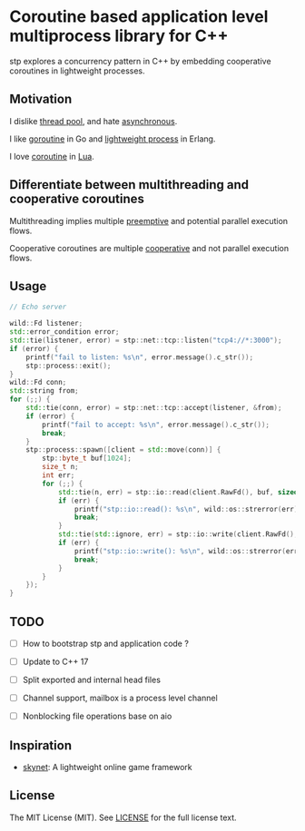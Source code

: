 # Coroutine based application level multiprocess library for C++
stp explores a concurrency pattern in C++ by embedding cooperative coroutines in lightweight processes.


## Motivation
I dislike [thread pool][], and hate [asynchronous][].

I like [goroutine][] in Go and [lightweight process][] in Erlang.

I love [coroutine][] in [Lua][].


## Differentiate between multithreading and cooperative coroutines
Multithreading implies multiple [preemptive][] and potential parallel execution flows.

Cooperative coroutines are multiple [cooperative][] and not parallel execution flows.


## Usage
```cpp
// Echo server

wild::Fd listener;
std::error_condition error;
std::tie(listener, error) = stp::net::tcp::listen("tcp4://*:3000");
if (error) {
    printf("fail to listen: %s\n", error.message().c_str());
    stp::process::exit();
}
wild::Fd conn;
std::string from;
for (;;) {
    std::tie(conn, error) = stp::net::tcp::accept(listener, &from);
    if (error) {
        printf("fail to accept: %s\n", error.message().c_str());
        break;
    }
    stp::process::spawn([client = std::move(conn)] {
        stp::byte_t buf[1024];
        size_t n;
        int err;
        for (;;) {
            std::tie(n, err) = stp::io::read(client.RawFd(), buf, sizeof buf);
            if (err) {
                printf("stp::io::read(): %s\n", wild::os::strerror(err));
                break;
            }
            std::tie(std::ignore, err) = stp::io::write(client.RawFd(), buf, n);
            if (err) {
                printf("stp::io::write(): %s\n", wild::os::strerror(err));
                break;
            }
        }
    });
}
```


## TODO
- [ ] How to bootstrap stp and application code ?
- [ ] Update to C++ 17
- [ ] Split exported and internal head files
- [ ] Channel support, mailbox is a process level channel
- [ ] Nonblocking file operations base on aio


## Inspiration
* [skynet][]: A lightweight online game framework


## License
The MIT License (MIT). See [LICENSE](LICENSE) for the full license text.


[thread pool]: https://en.wikipedia.org/wiki/Thread_pool
[asynchronous]: https://en.wikipedia.org/wiki/Asynchrony_(computer_programming)
[goroutine]: https://tour.golang.org/concurrency/1
[coroutine]: https://en.wikipedia.org/wiki/Coroutine
[preemptive]: https://en.wikipedia.org/wiki/Preemption_(computing)
[cooperative]: https://en.wikipedia.org/wiki/Cooperative_multitasking
[lightweight process]: https://en.wikipedia.org/wiki/Erlang_(programming_language)#Concurrency_and_distribution_orientation
[Lua]: https://www.lua.org/start.html
[skynet]: https://github.com/cloudwu/skynet
